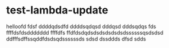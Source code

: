 # test-lambda-update

helloofd
fdsf
ddddqdsdfd
ddddsqdqsd
dddqsd
dddsqdqs
fds
ffffdsfdsddddddd
ffffdfs
ffdfdsdqdsdsdsdsdsdsdssssssqsdsdsd
ddfffsdffssqddfdsdsqdssssssds
sdsd
dssddds
dfsd
sdds
